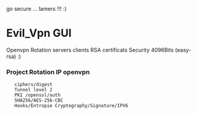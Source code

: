 go secure  ... lamers !!!  :)
# Evil_Vpn GUI
Openvpn Rotation servers clients  RSA certificats Security 4096Bits (easy-rsa) :) 
### Project Rotation IP openvpn 
```
   ciphers/digest
   Tunnel level 2 
   PKI /openssl/auth 
   SHA256/AES-256-CBC
   Hooks/Entropie Cryptography/Signature/IPV6
```
